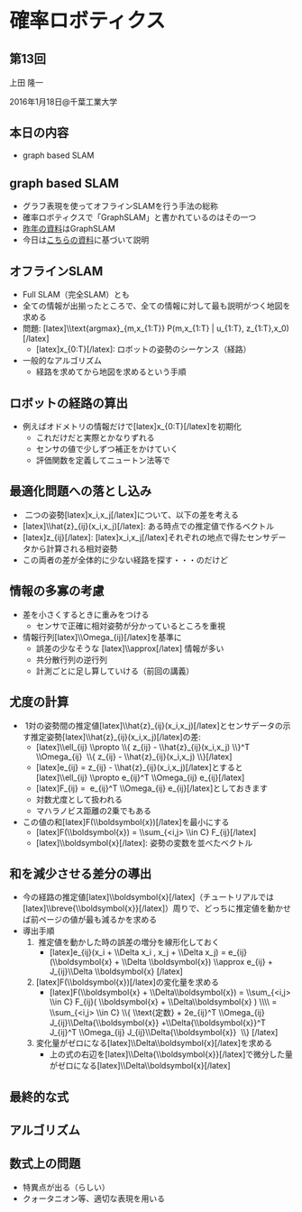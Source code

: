 <h1 style="font-size: 250%;">確率ロボティクス</h1>
<h2>第13回</h2>
上田 隆一

2016年1月18日\@千葉工業大学

<!--nextpage-->
<h2>本日の内容</h2>
<ul>
 	<li>graph based SLAM</li>
</ul>
<!--nextpage-->
<h2>graph based SLAM</h2>
<ul>
 	<li>グラフ表現を使ってオフラインSLAMを行う手法の総称</li>
 	<li>確率ロボティクスで「GraphSLAM」と書かれているのはその一つ</li>
 	<li><a href="http://www.slideshare.net/ryuichiueda/13-57036730" target="_blank">昨年の資料</a>はGraphSLAM</li>
 	<li>今日は<a href="http://ieeexplore.ieee.org/document/5681215/" target="_blank">こちらの資料</a>に基づいて説明</li>
</ul>
<!--nextpage-->
<h2>オフラインSLAM</h2>
<ul>
 	<li>Full SLAM（完全SLAM）とも</li>
 	<li>全ての情報が出揃ったところで、全ての情報に対して最も説明がつく地図を求める</li>
 	<li>問題: [latex]\\text{argmax}_{m,x_{1:T}} P(m,x_{1:T} | u_{1:T}, z_{1:T},x_0)[/latex]
<ul>
 	<li>[latex]x_{0:T}[/latex]: ロボットの姿勢のシーケンス（経路）</li>
</ul>
</li>
 	<li>一般的なアルゴリズム
<ul>
 	<li>経路を求めてから地図を求めるという手順</li>
</ul>
</li>
</ul>
<!--nextpage-->
<h2>ロボットの経路の算出</h2>
<ul>
 	<li>例えばオドメトリの情報だけで[latex]x_{0:T}[/latex]を初期化
<ul>
 	<li>これだけだと実際とかなりずれる</li>
 	<li>センサの値で少しずつ補正をかけていく</li>
 	<li>評価関数を定義してニュートン法等で</li>
</ul>
</li>
</ul>
<!--nextpage-->
<h2>最適化問題への落とし込み</h2>
<ul>
 	<li> 二つの姿勢[latex]x_i,x_j[/latex]について、以下の差を考える</li>
 	<li>[latex]\\hat{z}_{ij}(x_i,x_j)[/latex]: ある時点での推定値で作るベクトル</li>
 	<li>[latex]z_{ij}[/latex]: [latex]x_i,x_j[/latex]それぞれの地点で得たセンサデータから計算される相対姿勢</li>
 	<li>この両者の差が全体的に少ない経路を探す・・・のだけど</li>
</ul>
<!--nextpage-->
<h2>情報の多寡の考慮</h2>
<ul>
 	<li>差を小さくするときに重みをつける
<ul>
 	<li>センサで正確に相対姿勢が分かっているところを重視</li>
</ul>
</li>
 	<li>情報行列[latex]\\Omega_{ij}[/latex]を基準に
<ul>
 	<li>誤差の少なそうな [latex]\\approx[/latex] 情報が多い</li>
 	<li>共分散行列の逆行列</li>
 	<li>計測ごとに足し算していける（前回の講義）</li>
</ul>
</li>
</ul>
<!--nextpage-->
<h2>尤度の計算</h2>
<ul>
 	<li> 1対の姿勢間の推定値[latex]\\hat{z}_{ij}(x_i,x_j)[/latex]とセンサデータの示す推定姿勢[latex]\\hat{z}_{ij}(x_i,x_j)[/latex]の差:
<ul>
 	<li>[latex]\\ell_{ij} \\propto \\{ z_{ij} - \\hat{z}_{ij}(x_i,x_j) \\}^T \\Omega_{ij}  \\{ z_{ij} - \\hat{z}_{ij}(x_i,x_j) \\}[/latex]</li>
 	<li>[latex]e_{ij} = z_{ij} - \\hat{z}_{ij}(x_i,x_j)[/latex]とすると[latex]\\ell_{ij} \\propto e_{ij}^T \\Omega_{ij} e_{ij}[/latex]</li>
 	<li>[latex]F_{ij} =  e_{ij}^T \\Omega_{ij} e_{ij}[/latex]としておきます</li>
 	<li>対数尤度として扱われる</li>
 	<li>マハラノビス距離の2乗でもある</li>
</ul>
</li>
 	<li>この値の和[latex]F(\\boldsymbol{x})[/latex]を最小にする
<ul>
 	<li>[latex]F(\\boldsymbol{x}) = \\sum_{&lt;i,j&gt; \\in C} F_{ij}[/latex]</li>
 	<li>[latex]\\boldsymbol{x}[/latex]: 姿勢の変数を並べたベクトル</li>
</ul>
</li>
</ul>
<!--nextpage-->
<h2>和を減少させる差分の導出</h2>
<ul>
 	<li>今の経路の推定値[latex]\\boldsymbol{x}[/latex]（チュートリアルでは[latex]\\breve{\\boldsymbol{x}}[/latex]）周りで、どっちに推定値を動かせば前ページの値が最も減るかを求める</li>
 	<li>導出手順
<ol>
 	<li> 推定値を動かした時の誤差の増分を線形化しておく
<ul>
 	<li>[latex]e_{ij}(x_i + \\Delta x_i , x_j + \\Delta x_j) = e_{ij} (\\boldsymbol{x} + \\Delta \\boldsymbol{x}) \\approx e_{ij} + J_{ij}\\Delta \\boldsymbol{x} [/latex]</li>
</ul>
</li>
 	<li>[latex]F(\\boldsymbol{x})[/latex]の変化量を求める
<ul>
 	<li>[latex]F(\\boldsymbol{x} + \\Delta\\boldsymbol{x}) = \\sum_{&lt;i,j&gt; \\in C} F_{ij}( \\boldsymbol{x} + \\Delta\\boldsymbol{x} ) \\\\
= \\sum_{&lt;i,j&gt; \\in C} \\{ \\text{定数} + 2e_{ij}^T \\Omega_{ij} J_{ij}\\Delta{\\boldsymbol{x}} +\\Delta{\\boldsymbol{x}}^T J_{ij}^T \\Omega_{ij} J_{ij}\\Delta{\\boldsymbol{x}}  \\}
[/latex]</li>
</ul>
</li>
 	<li>変化量がゼロになる[latex]\\Delta\\boldsymbol{x}[/latex]を求める
<ul>
 	<li>上の式の右辺を[latex]\\Delta{\\boldsymbol{x}}[/latex]で微分した量がゼロになる[latex]\\Delta\\boldsymbol{x}[/latex]</li>
</ul>
</li>
</ol>
</li>
</ul>
<!--nextpage-->
<h2>最終的な式</h2>
<!--nextpage-->
<h2>アルゴリズム</h2>
<!--nextpage-->
<h2>数式上の問題</h2>
<ul>
 	<li>特異点が出る（らしい）</li>
 	<li>クォータニオン等、適切な表現を用いる</li>
</ul>
